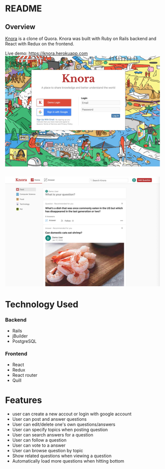 # README

## Overview
[Knora](https://knora.herokuapp.com) is a clone of Quora. Knora was built with Ruby on Rails backend and React with Redux on the frontend.

Live demo: https://knora.herokuapp.com
![](login.jpeg)
## 
![](content.jpeg)

# Technology Used

### Backend
- Rails
- jBuilder
- PostgreSQL

### Frontend
- React
- Redux
- React router
- Quill


# Features

- user can create a new accout or login with google account
- User can post and answer questions
- User can edit/delete one's own questions/answers
- User can specify topics when posting question
- User can search answers for a question
- User can follow a question
- User can vote to a answer
- User can browse question by topic
- Show related questions when viewing a question
- Automatically load more questions when hitting bottom



